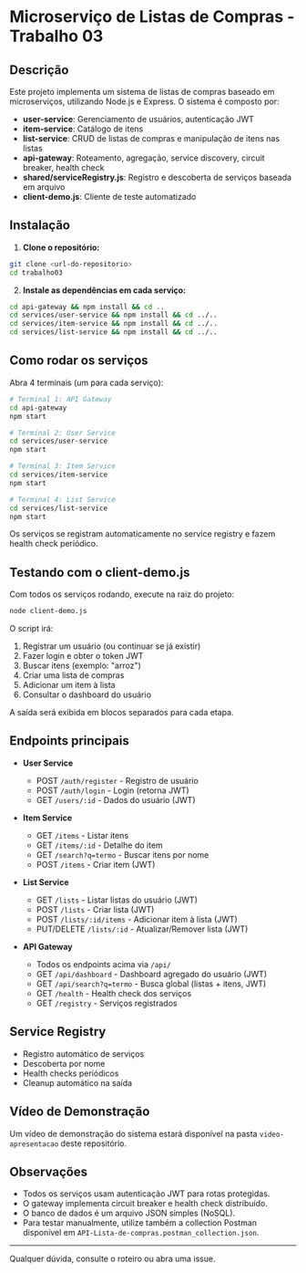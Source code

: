 # Microserviço de Listas de Compras - Trabalho 03

## Descrição

Este projeto implementa um sistema de listas de compras baseado em microserviços, utilizando Node.js e Express. O sistema é composto por:
- **user-service**: Gerenciamento de usuários, autenticação JWT
- **item-service**: Catálogo de itens
- **list-service**: CRUD de listas de compras e manipulação de itens nas listas
- **api-gateway**: Roteamento, agregação, service discovery, circuit breaker, health check
- **shared/serviceRegistry.js**: Registro e descoberta de serviços baseada em arquivo
- **client-demo.js**: Cliente de teste automatizado

## Instalação

1. **Clone o repositório:**
```bash
git clone <url-do-repositorio>
cd trabalho03
```

2. **Instale as dependências em cada serviço:**
```bash
cd api-gateway && npm install && cd ..
cd services/user-service && npm install && cd ../..
cd services/item-service && npm install && cd ../..
cd services/list-service && npm install && cd ../..
```

## Como rodar os serviços

Abra 4 terminais (um para cada serviço):

```bash
# Terminal 1: API Gateway
cd api-gateway
npm start

# Terminal 2: User Service
cd services/user-service
npm start

# Terminal 3: Item Service
cd services/item-service
npm start

# Terminal 4: List Service
cd services/list-service
npm start
```

Os serviços se registram automaticamente no service registry e fazem health check periódico.

## Testando com o client-demo.js

Com todos os serviços rodando, execute na raiz do projeto:

```bash
node client-demo.js
```

O script irá:
1. Registrar um usuário (ou continuar se já existir)
2. Fazer login e obter o token JWT
3. Buscar itens (exemplo: "arroz")
4. Criar uma lista de compras
5. Adicionar um item à lista
6. Consultar o dashboard do usuário

A saída será exibida em blocos separados para cada etapa.

## Endpoints principais

- **User Service**
  - POST `/auth/register` - Registro de usuário
  - POST `/auth/login` - Login (retorna JWT)
  - GET `/users/:id` - Dados do usuário (JWT)

- **Item Service**
  - GET `/items` - Listar itens
  - GET `/items/:id` - Detalhe do item
  - GET `/search?q=termo` - Buscar itens por nome
  - POST `/items` - Criar item (JWT)

- **List Service**
  - GET `/lists` - Listar listas do usuário (JWT)
  - POST `/lists` - Criar lista (JWT)
  - POST `/lists/:id/items` - Adicionar item à lista (JWT)
  - PUT/DELETE `/lists/:id` - Atualizar/Remover lista (JWT)

- **API Gateway**
  - Todos os endpoints acima via `/api/`
  - GET `/api/dashboard` - Dashboard agregado do usuário (JWT)
  - GET `/api/search?q=termo` - Busca global (listas + itens, JWT)
  - GET `/health` - Health check dos serviços
  - GET `/registry` - Serviços registrados

## Service Registry
- Registro automático de serviços
- Descoberta por nome
- Health checks periódicos
- Cleanup automático na saída

## Vídeo de Demonstração

Um vídeo de demonstração do sistema estará disponível na pasta `video-apresentacao` deste repositório.

## Observações
- Todos os serviços usam autenticação JWT para rotas protegidas.
- O gateway implementa circuit breaker e health check distribuído.
- O banco de dados é um arquivo JSON simples (NoSQL).
- Para testar manualmente, utilize também a collection Postman disponível em `API-Lista-de-compras.postman_collection.json`.

---

Qualquer dúvida, consulte o roteiro ou abra uma issue.
